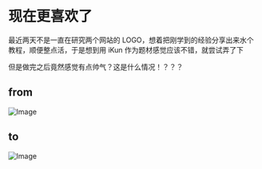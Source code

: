 # 现在更喜欢了

最近两天不是一直在研究两个网站的 LOGO，想着把刚学到的经验分享出来水个教程，顺便整点活，于是想到用 iKun 作为题材感觉应该不错，就尝试弄了下

但是做完之后竟然感觉有点帅气？这是什么情况！？？？

## from
![Image](https://github.com/user-attachments/assets/cd71cbb4-ba44-486e-8821-d25a9700fe03)

## to
![Image](https://github.com/user-attachments/assets/77e96136-d4e9-48d8-bc52-eb573204ca6a)


<!-- ##{"timestamp":1680303840}## -->
